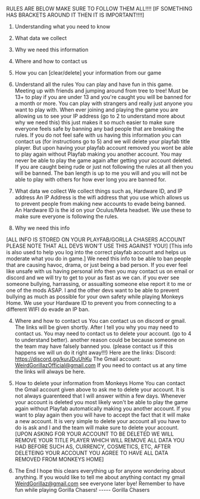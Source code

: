 RULES ARE BELOW MAKE SURE TO FOLLOW THEM ALL!!!!
[IF SOMETHING HAS BRACKETS AROUND IT THEN IT IS IMPORTANT!!!!]
1. Understanding what you need to know
2. What data we collect
3. Why we need this information
4. Where and how to contact us
5. How you can [clear/delete] your information from our game


1. Understand all the rules
You can play and have fun in this game. Meeting up with friends and jumping around from tree to tree!
Must be 13+ to play if you are under 13 and you're caught you will be banned for a month or more.
You can play with strangers and really just anyone you want to play with.
When ever joining and playing the game you are allowing us to see your IP address (go to 2 to understand more about why we need this) this just makes it so much easier to make sure everyone feels safe by banning any bad people that are breaking the rules.
If you do not feel safe with us having this information you can contact us (for instructions go to 5) and we will delete your playfab title player. But
upon having your playfab account removed you wont be able to play again without Playfab making you another account. You may never be able to play the game again after getting your account deleted.
If you are caught being rude or just not following the rules at all then you will be banned. The ban length is up to me you will and you will not be able to play with others for how ever long you are banned for.



2. What data we collect
We collect things such as, Hardware ID, and IP address
An IP Address is the wifi address that you use which allows us to prevent people from making new accounts to evade being banned.
An Hardware ID is the id on your Oculus/Meta headset.
We use these to make sure everyone is following the rules.

3. Why we need this info

[ALL INFO IS STORED ON YOUR PLAYFAB/GORLLA CHASERS ACCOUNT PLEASE NOTE THAT ALL DEVS WON'T USE THIS AGAINST YOU!]
[This info is also used to help you log into the correct playfab account and helps us moderate what you do in game.]
We need this info to be able to ban people that are causing havoc, drama, or just being a bad person. If you ever feel like unsafe with us having personal info then you may contact us on email or discord and we will try to get to your as fast as we can. if you ever see someone bullying, harrassing, or assualting someone else report it to me or one of the mods ASAP. I and the other devs want to be able  to prevent bullying as much as possible for your own safety while playing Monkeys Home. We use your Hardware ID to prevent you from connecting to a different WIFI do evade an IP ban.

4. Where and how to contact us
You can contact us on discord or gmail. The links will be given shortly. After I tell you why you may need to contact us.
You may need to contact us to delete your account. (go to 4 to understand better).
another reason could be because someone on the team may have falsely banned you. (please contact us if this happens we will un do it right away!!!)
Here are the links: Discord: https://discord.gg/kurJDuUhKu The Gmail account: WeirdGorillazOfficial@gmail.com 
If you need to contact us at any time the links will always be here.


5. How to delete your information from Monkeys Home
You can contact the Gmail account given above to ask me to delete your account. It is not always guarenteed that I will answer within a few days.
Whenever your account is deleted you most likely won't be able to play the game again without Playfab automatically making you another account. If you want to play again then you will have to accept the fact that it will make a new account. It is very simple to delete your account all you have to do is ask and I and the team will make sure to delete your account. [UPON ASKING FOR YOUR ACCOUNT TO BE DELETED WE WILL REMOVE YOUR TITLE PLAYER WHICH WILL REMOVE ALL DATA YOU HAD BEFORE SUCH AS, CURRENCY, COSMETICS, ETC, AFTER DELETEING YOUR ACCOUNT YOU AGREE TO HAVE ALL DATA REMOVED FROM MONKEYS HOME]



6. The End
I hope this clears everything up for anyone wondering about anything. If you would like to tell me about anything contact my gmail WeirdGorillaz@gmail.com see everyone later bye! Remember to have fun while playing Gorilla Chasers! ----- Gorilla Chasers
